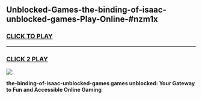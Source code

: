 
## Unblocked-Games-the-binding-of-isaac-unblocked-games-Play-Online-#nzm1x
<h3>
<a href="https://premium.freeplayer.one?title=the-binding-of-isaac-unblocked-games&ref=24F">CLICK TO PLAY</a></h3>
<hr>

<h3>
<a href="https://premium.freeplayer.one?title=the-binding-of-isaac-unblocked-games&ref=24F">CLICK 2 PLAY</a>
  
</h3>

<a href="https://premium.freeplayer.one?title=the-binding-of-isaac-unblocked-games&ref=24F/"><img src="https://clearcache.store/games.png"></a>


**the-binding-of-isaac-unblocked-games games unblocked: Your Gateway to Fun and Accessible Online Gaming**
